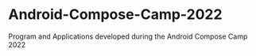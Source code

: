 # Android-Compose-Camp-2022
Program and Applications developed during the Android Compose Camp 2022

